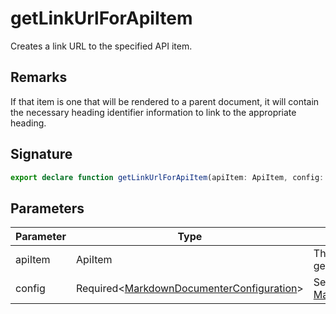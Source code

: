 
# getLinkUrlForApiItem

Creates a link URL to the specified API item.

## Remarks

If that item is one that will be rendered to a parent document, it will contain the necessary heading identifier information to link to the appropriate heading.

## Signature

```typescript
export declare function getLinkUrlForApiItem(apiItem: ApiItem, config: Required<MarkdownDocumenterConfiguration>): string;
```

## Parameters

|  Parameter | Type | Description |
|  --- | --- | --- |
|  apiItem | ApiItem | The API item for which we are generating the link URL. |
|  config | Required&lt;[MarkdownDocumenterConfiguration](docs/api-markdown-documenter/markdowndocumenterconfiguration-interface)<!-- -->&gt; | See [MarkdownDocumenterConfiguration](docs/api-markdown-documenter/markdowndocumenterconfiguration-interface) |

